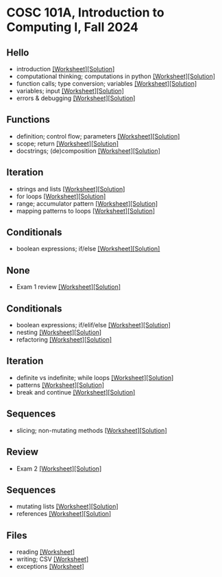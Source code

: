 # COSC 101A, Introduction to Computing I, Fall 2024


## Hello
* introduction [[Worksheet]](2024-08-29.worksheet.html)[[Solution]](2024-08-29.solution.html)
* computational thinking; computations in python [[Worksheet]](2024-09-02.worksheet.html)[[Solution]](2024-09-02.solution.html)
* function calls; type conversion; variables [[Worksheet]](2024-09-04.worksheet.html)[[Solution]](2024-09-04.solution.html)
* variables; input [[Worksheet]](2024-09-06.worksheet.html)[[Solution]](2024-09-06.solution.html)
* errors & debugging [[Worksheet]](2024-09-09.worksheet.html)[[Solution]](2024-09-09.solution.html)

## Functions
* definition; control flow; parameters [[Worksheet]](2024-09-11.worksheet.html)[[Solution]](2024-09-11.solution.html)
* scope; return [[Worksheet]](2024-09-13.worksheet.html)[[Solution]](2024-09-13.solution.html)
* docstrings; (de)composition [[Worksheet]](2024-09-16.worksheet.html)[[Solution]](2024-09-16.solution.html)

## Iteration
* strings and lists [[Worksheet]](2024-09-18.worksheet.html)[[Solution]](2024-09-18.solution.html)
* for loops [[Worksheet]](2024-09-20.worksheet.html)[[Solution]](2024-09-20.solution.html)
* range; accumulator pattern [[Worksheet]](2024-09-23.worksheet.html)[[Solution]](2024-09-23.solution.html)
* mapping patterns to loops [[Worksheet]](2024-09-25.worksheet.html)[[Solution]](2024-09-25.solution.html)

## Conditionals
* boolean expressions; if/else [[Worksheet]](2024-09-27.worksheet.html)[[Solution]](2024-09-27.solution.html)

## None
* Exam 1 review [[Worksheet]](2024-09-30.worksheet.html)[[Solution]](2024-09-30.solution.html)

## Conditionals
* boolean expressions; if/elif/else [[Worksheet]](2024-10-04.worksheet.html)[[Solution]](2024-10-04.solution.html)
* nesting [[Worksheet]](2024-10-07.worksheet.html)[[Solution]](2024-10-07.solution.html)
* refactoring [[Worksheet]](2024-10-09.worksheet.html)[[Solution]](2024-10-09.solution.html)

## Iteration
* definite vs indefinite; while loops [[Worksheet]](2024-10-11.worksheet.html)[[Solution]](2024-10-11.solution.html)
* patterns [[Worksheet]](2024-10-16.worksheet.html)[[Solution]](2024-10-16.solution.html)
* break and continue [[Worksheet]](2024-10-18.worksheet.html)[[Solution]](2024-10-18.solution.html)

## Sequences
* slicing; non-mutating methods [[Worksheet]](2024-10-21.worksheet.html)[[Solution]](2024-10-21.solution.html)

## Review
* Exam 2 [[Worksheet]](2024-10-25.worksheet.html)[[Solution]](2024-10-25.solution.html)

## Sequences
* mutating lists [[Worksheet]](2024-10-30.worksheet.html)[[Solution]](2024-10-30.solution.html)
* references [[Worksheet]](2024-11-01.worksheet.html)[[Solution]](2024-11-01.solution.html)

## Files
* reading [[Worksheet]](2024-11-04.worksheet.html)
* writing; CSV [[Worksheet]](2024-11-06.worksheet.html)
* exceptions [[Worksheet]](2024-11-08.worksheet.html)
